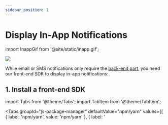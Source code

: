 ```yaml
---
sidebar_position: 1
---
```


# Display In-App Notifications

import InappGif from '@site/static/inapp.gif';

<img src={InappGif} />

While email or SMS notifications only require the [back-end part](../quick-start/send-the-notification), you need our front-end SDK to display in-app notifications:

## 1. Install a front-end SDK

import Tabs from '@theme/Tabs';
import TabItem from '@theme/TabItem';

<Tabs
groupId="js-package-manager"
defaultValue="npm/yarn"
values={[
{ label: 'npm/yarn', value: 'npm/yarn' },
{ label: '<script>', value: 'script' }
]
}>
<TabItem value="npm/yarn">

```console
# using npm:
npm install notificationapi-js-client-sdk
# using yarn:
yarn add notificationapi-js-client-sdk
```

</TabItem>
<TabItem value="script">

```html
<script src="https://unpkg.com/notificationapi-js-client-sdk/dist/notificationapi-js-client-sdk.js"></script>
```

</TabItem>
</Tabs>

## 2. Display

The example below creates the NotificationAPI widget in your front-end. The widget is placed in the container div specified by ID. The widget automatically connects to our servers and pull all the in-app notifications for the test user.

<Tabs
groupId="frontend-language"
defaultValue="react"
values={[
{ label: 'React.js', value: 'react' },
{ label: 'JavaScript', value: 'js' }
]
}>
<TabItem value="react">

Create the following `NotificationAPIComponent`:

```jsx
import NotificationAPI from 'notificationapi-js-client-sdk';
import { PopupPosition } from 'notificationapi-js-client-sdk/lib/interfaces';
import { memo, useEffect } from 'react';

const NotificationAPIComponent = memo((props) => {
  useEffect(() => {
    const notificationapi = new NotificationAPI({
      clientId: 'CLIENT_ID',
      userId: props.userId
    });
    notificationapi.showInApp({
      root: 'CONTAINER_DIV_ID',
      popupPosition: PopupPosition.BottomLeft
    });
  });

  return <div id="CONTAINER_DIV_ID"></div>;
});
export default NotificationAPIComponent;
```

:::important
React's state management and re-rendering would usually cause our widget to be destroyed and re-initialized with every state change. So, we have "memo"-ized the component to prevent re-rendering.
:::

Now use the component anywhere you wish, for example, in `App.js`:

```jsx
import NotificationAPIComponent from './NotificationAPIComponent';

function App() {
  return (
    <div>
      <NotificationAPIComponent userId="TEST_USER_ID" />
      <div> ... </div>
    </div>
  );
}

export default App;
```

</TabItem>
<TabItem value="js">

```html
<script>
  const notificationapi = new NotificationAPI({
    clientId: 'CLIENT_ID',
    userId: 'TEST_USER_ID'
  });
  notificationapi.showInApp({
    root: 'CONTAINER_DIV_ID',
    popupPosition: 'bottomLeft'
  });
</script>
```

</TabItem>
</Tabs>
